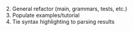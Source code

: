 2. General refactor (main, grammars, tests, etc.)
3. Populate examples/tutorial
4. Tie syntax highlighting to parsing results
